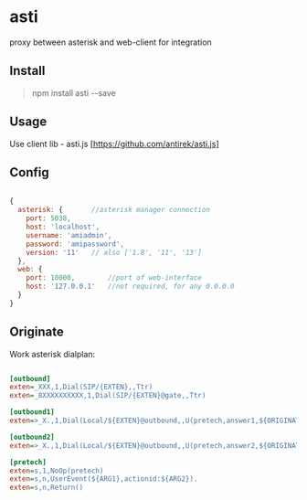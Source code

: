 # asti

proxy between asterisk and web-client for integration


## Install

> npm install asti --save


## Usage

Use client lib - asti.js [https://github.com/antirek/asti.js]



## Config

`````javascript 

{
  asterisk: {       //asterisk manager connection
    port: 5038,
    host: 'localhost',
    username: 'amiadmin',
    password: 'amipassword',
    version: '11'   // also ['1.8', '11', '13']
  },
  web: {
    port: 10000,        //port of web-interface
    host: '127.0.0.1'   //not required, for any 0.0.0.0
  }
}

`````

## Originate

Work asterisk dialplan:

`````ini

[outbound]
exten=_XXX,1,Dial(SIP/{EXTEN},,Ttr)
exten=_8XXXXXXXXXX,1,Dial(SIP/{EXTEN}@gate,,Ttr)

[outbound1]
exten=>_X.,1,Dial(Local/${EXTEN}@outbound,,U(pretech,answer1,${ORIGINATE_ACTIONID}))

[outbound2]
exten=>_X.,1,Dial(Local/${EXTEN}@outbound,,U(pretech,answer2,${ORIGINATE_ACTIONID}))

[pretech]
exten=s,1,NoOp(pretech)
exten=s,n,UserEvent(${ARG1},actionid:${ARG2}).
exten=s,n,Return()

`````